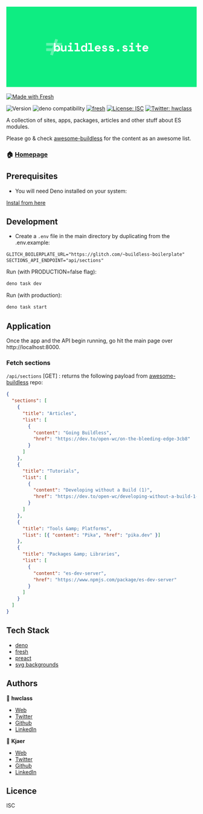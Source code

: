 ![](./static/teaser.png)

[![Made with Fresh](https://fresh.deno.dev/fresh-badge.svg)](https://fresh.deno.dev)

![Version](https://img.shields.io/badge/version-2.0.0-blue.svg?cacheSeconds=2592000)
![deno compatibility](https://shield.deno.dev/deno/1.28)
[![fresh](https://shield.deno.dev/x/fresh)](https://deno.land/x/fresh)
[![License: ISC](https://img.shields.io/badge/License-ISC-yellow.svg)](#)
[![Twitter: hwclass](https://img.shields.io/twitter/follow/hwclass.svg?style=social)](https://twitter.com/hwclass)

A collection of sites, apps, packages, articles and other stuff about ES
modules.

Please go & check
[awesome-buildless](https://github.com/hwclass/awesome-buildless) for the
content as an awesome list.

### 🏠 [Homepage](https://buildless.site)

## Prerequisites

- You will need Deno installed on your system:

[Instal from here](https://deno.land/manual@v1.28.1/getting_started/installation)

## Development

- Create a `.env` file in the main directory by duplicating from the
  .env.example:

```env
GLITCH_BOILERPLATE_URL="https://glitch.com/~buildless-boilerplate"
SECTIONS_API_ENDPOINT="api/sections"
```

Run (with PRODUCTION=false flag):

```sh
deno task dev
```

Run (with production):

```sh
deno task start
```

## Application

Once the app and the API begin running, go hit the main page over
http://localhost:8000.

### Fetch sections

`/api/sections` [GET] : returns the following payload from
[awesome-buildless](https://github.com/hwclass/awesome-buildless) repo:

```json
{
  "sections": [
    {
      "title": "Articles",
      "list": [
        {
          "content": "Going Buildless",
          "href": "https://dev.to/open-wc/on-the-bleeding-edge-3cb8"
        }
      ]
    },
    {
      "title": "Tutorials",
      "list": [
        {
          "content": "Developing without a Build (1)",
          "href": "https://dev.to/open-wc/developing-without-a-build-1-introduction-26ao"
        }
      ]
    },
    {
      "title": "Tools &amp; Platforms",
      "list": [{ "content": "Pika", "href": "pika.dev" }]
    },
    {
      "title": "Packages &amp; Libraries",
      "list": [
        {
          "content": "es-dev-server",
          "href": "https://www.npmjs.com/package/es-dev-server"
        }
      ]
    }
  ]
}
```

## Tech Stack

- [deno](https://deno.land/)
- [fresh](https://fresh.deno.dev/)
- [preact](https://preactjs.com/)
- [svg backgrounds](https://www.svgbackgrounds.com)

## Authors

👤 **hwclass**

- [Web](https://hwclass.dev)
- [Twitter](https://twitter.com/hwclass)
- [Github](https://github.com/hwclass)
- [LinkedIn](https://linkedin.com/in/hwclass)

👤 **Kjaer**

- [Web](https://medium.com/@kjaer)
- [Twitter](https://twitter.com/halilkayer)
- [Github](https://github.com/Kjaer)
- [LinkedIn](https://linkedin.com/in/halilkayer)

## Licence

ISC
